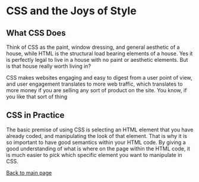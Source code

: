 # CSS and the Joys of Style

## **What CSS Does**

Think of CSS as the paint, window dressing, and general aesthetic of a house, while HTML is the structural load bearing elements of a house. Yes it is perfectly legal to live in a house with no paint or aesthetic elements. But is that house really worth living in?

CSS makes websites engaging and easy to digest from a user point of view, and user engagement translates to more web traffic, which translates to more money if you are selling any sort of product on the site. You know, if you like that sort of thing

## **CSS in Practice**

The basic premise of using CSS is selecting an HTML element that you have already coded, and manipulating the look of that element. That is why it is so important to have good semantics within your HTML code. By giving a good understanding of what is where on the page within the HTML code, it is much easier to pick which specific element you want to manipulate in CSS.

[Back to main page](README.md)